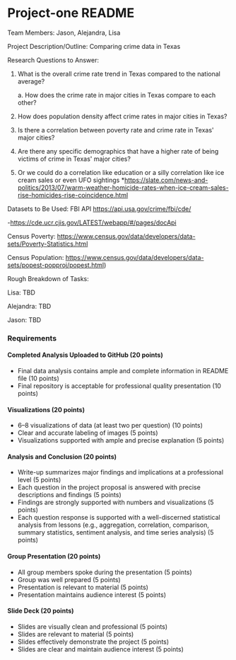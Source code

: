 # Project-one README

Team Members: Jason, Alejandra, Lisa

Project Description/Outline: Comparing crime data in Texas

Research Questions to Answer:

1. What is the overall crime rate trend in Texas compared to the national average?

   a. How does the crime rate in major cities in Texas compare to each other?
2. How does population density affect crime rates in major cities in Texas?
3. Is there a correlation between poverty rate and crime rate in Texas' major cities?
4. Are there any specific demographics that have a higher rate of being victims of crime in Texas' major cities?
5. Or we could do a correlation like education or a silly correlation like ice cream sales or even UFO sightings *https://slate.com/news-and-politics/2013/07/warm-weather-homicide-rates-when-ice-cream-sales-rise-homicides-rise-coincidence.html

Datasets to Be Used: FBI API https://api.usa.gov/crime/fbi/cde/

-https://cde.ucr.cjis.gov/LATEST/webapp/#/pages/docApi

Census Poverty: https://www.census.gov/data/developers/data-sets/Poverty-Statistics.html

Census Population: https://www.census.gov/data/developers/data-sets/popest-popproj/popest.html)

Rough Breakdown of Tasks:

Lisa: TBD

Alejandra: TBD

Jason: TBD

### Requirements

#### Completed Analysis Uploaded to GitHub (20 points)

* Final data analysis contains ample and complete information in README file (10 points)
* Final repository is acceptable for professional quality presentation (10 points)

#### Visualizations (20 points)

* 6–8 visualizations of data (at least two per question) (10 points)
* Clear and accurate labeling of images (5 points)
* Visualizations supported with ample and precise explanation (5 points)

#### Analysis and Conclusion (20 points)

* Write-up summarizes major findings and implications at a professional level (5 points)
* Each question in the project proposal is answered with precise descriptions and findings (5 points)
* Findings are strongly supported with numbers and visualizations (5 points)
* Each question response is supported with a well-discerned
  statistical analysis from lessons (e.g., aggregation, correlation,
  comparison, summary statistics, sentiment analysis, and time series
  analysis) (5 points)

#### Group Presentation (20 points)

* All group members spoke during the presentation (5 points)
* Group was well prepared (5 points)
* Presentation is relevant to material (5 points)
* Presentation maintains audience interest (5 points)

#### Slide Deck (20 points)

* Slides are visually clean and professional (5 points)
* Slides are relevant to material (5 points)
* Slides effectively demonstrate the project (5 points)
* Slides are clear and maintain audience interest (5 points)
